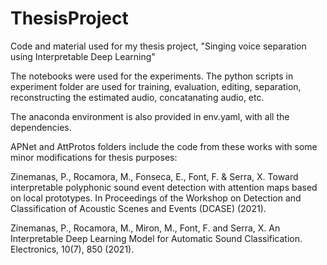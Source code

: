 # ThesisProject
Code and material used for my thesis project, "Singing voice separation using Interpretable Deep Learning"

The notebooks were used for the experiments.
The python scripts in experiment folder are used for training, evaluation, editing, separation, reconstructing the estimated audio, concatanating audio, etc.

The anaconda environment is also provided in env.yaml, with all the dependencies.


APNet and AttProtos folders include the code from these works with some minor modifications for thesis purposes:

Zinemanas, P., Rocamora, M., Fonseca, E., Font, F. & Serra, X. Toward interpretable polyphonic sound event detection with attention maps based on local prototypes. In Proceedings of the Workshop on Detection and Classification of Acoustic Scenes and Events (DCASE) (2021). 

Zinemanas, P., Rocamora, M., Miron, M., Font, F. and Serra, X. An Interpretable Deep Learning Model for Automatic Sound Classification. Electronics, 10(7), 850 (2021).
